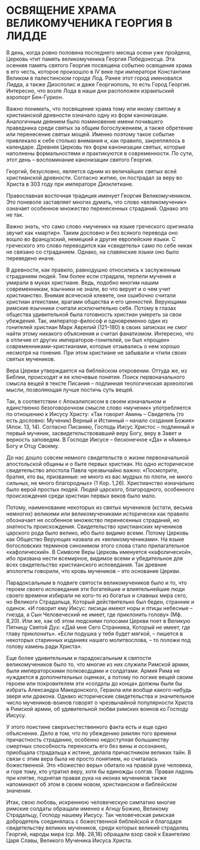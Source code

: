 # ОСВЯЩЕНИЕ ХРАМА ВЕЛИКОМУЧЕНИКА ГЕОРГИЯ В ЛИДДЕ

В день, когда ровно половина последнего месяца осени уже пройдена, Церковь чтит память великомученика Георгия Победоносца. Эта осенняя память святого Георгия посвящена событию освящения храма в его честь, которое произошло в IV веке при императоре Константине Великом в палестинском городе Лод.  Ранее этот город именовался Лидда, а также Диосполис и даже Георгиополь, то есть Город Георгия. Интересно, что возле Лода в наши дни расположен израильский аэропорт Бен-Гурион.

Важно понимать, что посвящение храма тому или иному святому в христианской древности означало одну из форм канонизации. Аналогичным деянием было поминовение имени почившего праведника среди святых за общим богослужением, а также обретение или перенесение святых мощей. Именно поэтому такое событие привлекало к себе столько внимания и, как правило, закреплялось в календаре. Древняя Церковь тех форм канонизации святых, которые наполнены формальностями и практикуются в современности. По сути, этот день – воспоминание канонизации святого Георгия.

Георгий, безусловно, является одним из величайших святых всей христианской древности. Согласно житию, он пострадал за веру во Христа в 303 году при императоре Диоклетиане.&#x20;

Православная восточная традиция именует Георгия Великомучеником. Это поневоле заставляет многих думать, что слово «великомученик» означает особенное множество перенесенных страданий. Однако это не так.

Важно знать, что само слово «мученик» на языке греческого оригинала звучит как «мартир». Таким дословно и без всякого перевода оно вошло во французский, немецкий и другие европейские языки. С греческого это слово переводится как «свидетель» само по себе никак не связано со страданием. Однако, на славянские языки оно было переведено иначе.

В древности, как правило, равнодушно относились к заслуженным страданиям людей. Тем более если страдали, терпели мучения и умирали в муках христиане. Ведь, подобно многим нашим современникам, язычники не знали, во что верует и о чем учит христианство. Внимая всяческой клевете, они ошибочно считали христиан атеистами, врагами общества и его ценностей. Верующими римские язычники считали исключительно себя. Потому в глазах общества удивительной была готовность христиан умереть за свои убеждения. Так, император-философ и одновременно один из гонителей христиан Марк Аврелий (121–180) в своих записках не смог найти этому никакого объяснения и считал фанатизмом. Интересно, что в отличие от других императоров-гонителей, он был «прощен» современниками-христианами, которые отзывались о нем хорошо несмотря на гонения. При этом христиане не забывали и чтили своих святых мучеников.

Вера Церкви утверждается на библейском откровении. Оттуда же, из Библии, происходят и ее ключевые понятия. Поиск первоначального смысла вещей в тексте Писания – подлинная теологическая археология мысли, позволяющая лучше постичь суть вещей.

Так, в соответствии с Апокалипсисом в своем изначальном и единственно безоговорочном смысле слово «мученик» употребляется по отношению к Иисусу Христу: «Так говорит Аминь – Свидетель (то есть дословно: Мученик) Верный и Истинный – начало создания Божия» (Апок. 13, 14).  Согласно Писанию, Господь Иисус Христос – подлинный и первый мученик, засвидетельствовавший веру Богу, веру в Завет и верность заповедям. В Господе Иисусе – бесконечное «Да» и «Аминь» Богу и Отцу Своему.

До нас дошло совсем немного свидетельств о жизни первоначальной апостольской общины и о быте первых христиан. Но одно историческое свидетельство апостола Павла чрезвычайно важно: «Посмотрите, братия, кто вы, призванные: не много из вас мудрых по плоти, не много сильных, не много благородных» (1 Кор. 1,26). Христианство изначально было верой простых людей. Людей царского, благородного, особенного происхождения среди христиан первых веков было мало.

Потому, наименование некоторых из святых мучеников (кстати, весьма немногих) великими или великомучениками исторически как правило обозначает не особенное множество перенесенных страданий, но знатность происхождения. Свидетельство христианских мучеников царского рода было велико, ибо было видимо всеми. Потому Церковь как Общество Верующих назвала их «великомучениками». На языке богословских терминов синонимом этого слова стало прилагательное «кафолический». В Символе Веры Церковь именуется «кафолической», ибо призвана нести всемирное, видимое всеми и убедительное для всех свидетельство христианского исповедания. Так древние апологеты говорили, что кровь мучеников – это основание Церкви.

Парадоксальным в подвиге святости великомучеников было и то, что героем своего исповедания эти богатейшие и влиятельнейшие люди своего времени избирали не кого-то из богатых и славных мира сего, но Великого Страдальца, Который действительно был беден, странник и одинок. «И говорит ему Иисус: лисицы имеют норы и птицы небесные – гнезда, а Сын Человеческий не имеет, где приклонить голову» (Мф. 8,20). Или же, как об этом людскими голосами Церкви поет в Великую Пятницу Святой Дух: «Дай мне Сего Странника, Который не имеет, где главу приклонить». «Если подушка у тебя будет мягкой, – пишется в некоторых старинных изданиях нашего молитвослова, – то положи под голову камень ради Христа».&#x20;

Еще более удивительным и парадоксальным в святости великомучеников было то, что многие из них служили Римской армии, были императорскими полководцами и солдатами. Армия Рима не нуждается в дополнительных оценках, а потому по логике вещей своим героем или покровителем эти «солдаты до конца» должны были бы избрать Александра Македонского, Геракла или вообще какого-нибудь зверя или дракона. Однако исторические свидетельства и значительное число мучеников-воинов говорят о чрезвычайной популярности Христа в Римской армии, об удивительной любви римских воинов ко Господу Иисусу.

У этого поистине сверхъестественного факта есть и еще одно объяснение. Дело в том, что по убеждению римлян того времени причастность страданию, особенно недоступная большинству смертных способность переносить его без вины и осознанно, приобщала страдальца к истине, делала причастником великих тайн. В связи с этим вера была не просто понятием, но считалась божественной. Это «божество веры» обитало на правой руке человека, и горе тому, кто утратил веру, хотя бы единожды солгав. Правая ладонь при клятве, поднятая правая рука на иконах мучеников также напоминают об этом в своем новом, христианском и библейском значении.

Итак, свою любовь, искреннюю человеческую симпатию многие римские солдаты обращали именно к Агнцу Божию, Великому Страдальцу, Господу нашему Иисусу. Так человеческая римская добродетель соединялась с божественной библейской и благодаря свидетельству великих мучеников, среди которых великий страдалец Георгий, народы мира (ср. Мф. 28,18) обращали взор свой к Евангелию Царя Славы, Великого Мученика Иисуса Христа.
